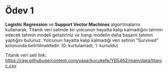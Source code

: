 # Ödev 1

**Logistic Regression** ve **Support Vector Machines** algoritmalarını kullanarak, Titanik veri setinde bir yolcunun hayatta kalıp kalmadığını tahmin edecek tahmin modeli geliştiriniz ve hangi modelin daha başarılı tahmin yaptığını bulunuz. Yolcunun hayatta kalıp kalmadığı veri setinin "Survived" kolonunda belirtilmektedir. (0: kurtulamadı, 1: kurtuldu)

Titanik veri seti link: https://raw.githubusercontent.com/yasarkucukefe/YBS462/main/data/titanic.csv